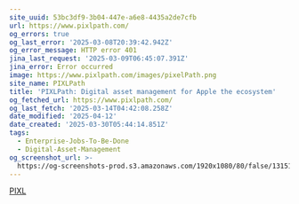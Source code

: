 ```yaml
---
site_uuid: 53bc3df9-3b04-447e-a6e8-4435a2de7cfb
url: https://www.pixlpath.com/
og_errors: true
og_last_error: '2025-03-08T20:39:42.942Z'
og_error_message: HTTP error 401
jina_last_request: '2025-03-09T06:45:07.391Z'
jina_error: Error occurred
image: https://www.pixlpath.com/images/pixelPath.png
site_name: PIXLPath
title: 'PIXLPath: Digital asset management for Apple the ecosystem'
og_fetched_url: https://www.pixlpath.com/
og_last_fetch: '2025-03-14T04:42:08.258Z'
date_modified: '2025-04-12'
date_created: '2025-03-30T05:44:14.851Z'
tags:
  - Enterprise-Jobs-To-Be-Done
  - Digital-Asset-Management
og_screenshot_url: >-
  https://og-screenshots-prod.s3.amazonaws.com/1920x1080/80/false/13151d21e7fe889796db9f34f39fb7dccfefd3bfdc9f06b6bc2cb67a9387ab03.jpeg
---
```














































[PIXL](https://apps.apple.com/us/app/pixlpath/id6445800950)
